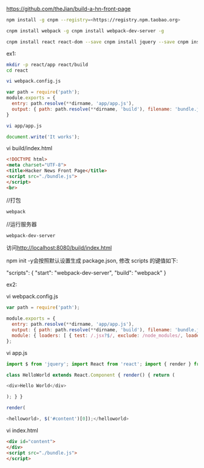 <https://github.com/theJian/build-a-hn-front-page>
```sh
npm install -g cnpm --registry=<https://registry.npm.taobao.org>

cnpm install webpack -g cnpm install webpack-dev-server -g

cnpm install react react-dom --save cnpm install jquery --save cnpm install babel-core babel-loader babel-preset-es2015 babel-preset-react --save-dev
```
ex1:
```sh
mkdir -p react/app react/build
cd react
```
```sh
vi webpack.config.js
```
```javascript
var path = require('path');
module.exports = {
  entry: path.resolve(**dirname, 'app/app.js'),
  output: { path: path.resolve(**dirname, 'build'), filename: 'bundle.js' }
}
```
```sh
vi app/app.js
```
```javascript
document.write('It works');
```

vi build/index.html
```html
<!DOCTYPE html>
<meta charset="UTF-8">
<title>Hacker News Front Page</title>
<script src="./bundle.js">
</script>
<br>
```

//打包
```sh
webpack
```
//运行服务器
```sh
webpack-dev-server
```
访问<http://localhost:8080/build/index.html>

npm init -y会按照默认设置生成 package.json, 修改 scripts 的键值如下:

"scripts": { "start": "webpack-dev-server", "build": "webpack" }

ex2:

vi webpack.config.js
```javascript
var path = require('path');

module.exports = {
  entry: path.resolve(**dirname, 'app/app.js'),
  output: { path: path.resolve(**dirname, 'build'), filename: 'bundle.js' },
  module: { loaders: [ { test: /.jsx?$/, exclude: /node_modules/, loader: 'babel-loader', query: { presets: ['es2015','react'] } }, ] }
};
```

vi app.js
```javascript
import $ from 'jquery'; import React from 'react'; import { render } from 'react-dom';

class HelloWorld extends React.Component { render() { return (

<div>Hello World</div>

); } }

render(

<helloworld>, $('#content')[0]);</helloworld>
```

vi index.html
```html
<div id="content">
</div>
<script src="./bundle.js">
</script>
```
